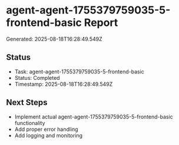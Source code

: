 # agent-agent-1755379759035-5-frontend-basic Report

Generated: 2025-08-18T16:28:49.549Z

## Status
- Task: agent-agent-1755379759035-5-frontend-basic
- Status: Completed
- Timestamp: 2025-08-18T16:28:49.549Z

## Next Steps
- Implement actual agent-agent-1755379759035-5-frontend-basic functionality
- Add proper error handling
- Add logging and monitoring
